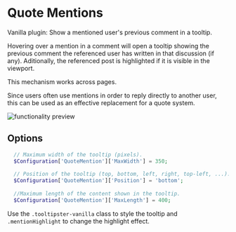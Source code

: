 # Quote Mentions

Vanilla plugin: Show a mentioned user's previous comment in a tooltip.

Hovering over a mention in a comment will open a tooltip showing the previous comment the referenced user has written in that discussion (if any). Aditionally, the referenced post is highlighted if it is visible in the viewport.

This mechanism works across pages.

Since users often use mentions in order to reply directly to another user, this can be used as an effective replacement for a quote system.

![functionality preview](http://cd8ba0b44a15c10065fd-24461f391e20b7336331d5789078af53.r23.cf1.rackcdn.com/www.vanillaforums.org/editor/yg/i2osh039qzlm.gif)

## Options

```php
  // Maximum width of the tooltip (pixels).
  $Configuration['QuoteMention']['MaxWidth'] = 350;
  
  // Position of the tooltip (top, bottom, left, right, top-left, ...).
  $Configuration['QuoteMention']['Position'] = 'bottom';
  
  //Maximum length of the content shown in the tooltip.
  $Configuration['QuoteMention']['MaxLength'] = 400;
```

Use the `.tooltipster-vanilla` class to style the tooltip and `.mentionHighlight` to change the highlight effect.
